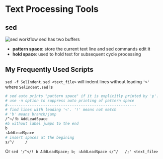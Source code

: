 # Text Processing Tools

## sed

![sed workflow](https://www.tutorialspoint.com/sed/images/sed_workflow.jpg)
sed has two buffers
- **pattern space**: store the current text line and sed commands edit it
- **hold space**: used to hold text for subsequent cycle processing

## My Frequently Used Scripts
`sed -f SelIndent.sed <text_file>` will indent lines without leading `'>'` where `SelIndent.sed` is
```sh
# sed auto prints "pattern space" if it is explicitly printed by 'p'.
# use -n option to suppress auto printing of pattern space
#----------------------------------------------------------
# find lines with leading '<'. '!' means not match
# 'b' means branch/jump
/^</!b AddLeadSpace
#b without label jumps to the end
b
:AddLeadSpace
# insert spaces at the begining
s/^/     /
```
Or `sed '/^</! b AddLeadSpace; b; :AddLeadSpace s/^/   /;' <text_file>`
